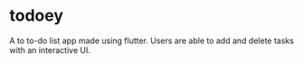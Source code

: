 # todoey

A to to-do list app made using flutter. Users are able to add and delete tasks with an interactive UI.
